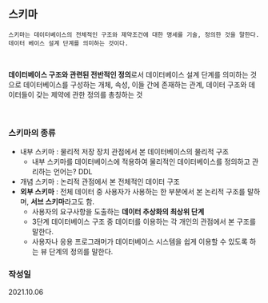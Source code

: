 ## 스키마

    스키마는 데이터베이스의 전체적인 구조와 제약조건에 대한 명세를 기술, 정의한 것을 말한다.
    데이터 베이스 설계 단계를 의미하는 것이다.

<br>

**데이터베이스 구조와 관련된 전반적인 정의**로서 데이터베이스 설계 단계를 의미하는 것으로 데이터베이스를 구성하는 개체, 속성, 이들 간에 존재하는 관계, 데이터 구조와 데이터들이 갖는 제약에 관한 정의를 총칭하는 것

<br>

### 스키마의 종류

- 내부 스키마 : 물리적 저장 장치 관점에서 본 데이터베이스의 물리적 구조
    - 내부 스키마를 데이터베이스에 적용하여 물리적인 데이터베이스를 정의하고 관리하는 언어는? DDL
- 개념 스키마 : 논리적 관점에서 본 전체적인 데이터 구조
- **외부 스키마** : 전체 데이터 중 사용자가 사용하는 한 부분에서 본 논리적 구조를 말하며, **서브 스키마**라고도 함.
    - 사용자의 요구사항을 도출하는 **데이터 추상화의 최상위 단계**
    - 3단계 데이터베이스 구조 중 데이터를 이용하는 각 개인의 관점에서 본 구조를 말한다.
    - 사용자나 응용 프로그래머가 데이터베이스 시스템을 쉽게 이용할 수 있도록 하는 뷰 단계의 정의를 말한다.

### 작성일
2021.10.06